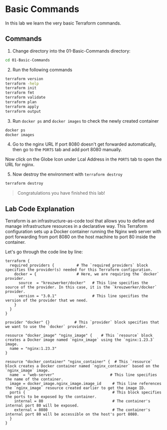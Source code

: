 # Basic Commands

In this lab we learn the very basic Terraform commands.

## Commands

1. Change directory into the 01-Basic-Commands directory:

```bash
cd 01-Basic-Commands
```

2. Run the following commands

```bash
terraform version
terraform -help
terraform init
terraform fmt
terraform validate
terraform plan
terraform apply
terraform output
```

3. Run `docker ps` and `docker images` to check the newly created container

```bash
docker ps
docker images
```

4. Go to the nginx URL
If port 8080 doesn't get forwarded automatically, then go to the `PORTS` tab and add port 8080 manually.

Now click on the Globe Icon under Lcal Address in the `PORTS` tab to open the URL for nginx.

5. Now destroy the environment with `terraform destroy`

```bash
terraform destroy
```

> Congratulations you have finished this lab!

## Lab Code Explanation

Terraform is an infrastructure-as-code tool that allows you to define and manage infrastructure resources in a declarative way. This Terraform configuration sets up a Docker container running the Nginx web server with port forwarding from port 8080 on the host machine to port 80 inside the container.


Let's go through the code line by line:

```hcl
terraform {
  required_providers {          # The `required_providers` block specifies the provider(s) needed for this Terraform configuration.
    docker = {                  # Here, we are requiring the `docker` provider.
      source  = "kreuzwerker/docker"   # This line specifies the source of the provider. In this case, it is the `kreuzwerker/docker` provider.
      version = "3.0.1"                # This line specifies the version of the provider that we need.
    }
  }
}

provider "docker" {}           # This `provider` block specifies that we want to use the `docker` provider.

resource "docker_image" "nginx_image" {    # This `resource` block creates a Docker image named `nginx_image` using the `nginx:1.23.3` image.
  name = "nginx:1.23.3"
}

resource "docker_container" "nginx_container" {  # This `resource` block creates a Docker container named `nginx_container` based on the `nginx_image` image.
  name  = "web-server"                         # This line specifies the name of the container.
  image = docker_image.nginx_image.image_id     # This line references the `nginx_image` resource created earlier to get the image ID.
  ports {                                       # This block specifies the ports to be exposed by the container.
    internal = 80                               # The container's internal port 80 will be exposed.
    external = 8080                             # The container's internal port 80 will be accessible on the host's port 8080.
  }
}
```
